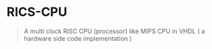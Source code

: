 # RICS-CPU
> A multi clock RISC CPU (processor) like MIPS CPU in VHDL ( a hardware side code implementation )
